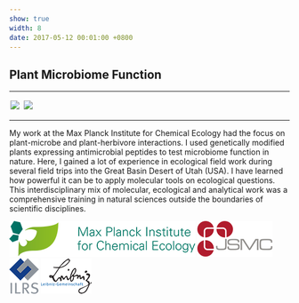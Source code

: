 ```yaml
---
show: true
width: 8
date: 2017-05-12 00:01:00 +0800
---
```


<div class="p-4">
    <h2>Plant Microbiome Function</h2>
    <hr />
   <img data-src="{{ 'assets/images/photos/IMG_2714m.jpg' | relative_url }}" class="lazy rounded" style="width: 48%; height: auto;margin: 2px;" src="{{ '/assets/images/empty_300x200.png' | relative_url }}">
 <img data-src="{{ 'assets/images/photos/IMG_4270m.jpg' | relative_url }}" class="lazy rounded" style="width: 48%; height: auto;margin: 2px;" src="{{ '/assets/images/empty_300x200.png' | relative_url }}">
    <hr />
    <p>
        My work at the Max Planck Institute for Chemical Ecology had the focus on plant-microbe and plant-herbivore interactions. I used genetically modified plants expressing antimicrobial peptides to test microbiome function in nature. Here, I gained a lot of experience in ecological field work during several field trips into the Great Basin Desert of Utah (USA). I have learned how powerful it can be to apply molecular tools on ecological questions. This interdisciplinary mix of molecular, ecological and analytical work was a comprehensive training in natural sciences outside the boundaries of scientific disciplines.
        </p>
    <img src="/assets/logo/logo64_ICE.png" alt="Image 3" class="rounded-sm img-fluid logo-img">
     <img src="/assets/logo/logo64_JSMC.png" alt="Image 3" class="rounded-sm img-fluid logo-img"> 
     <img src="/assets/logo/logo64_ILRS.png" alt="Image 1" class="rounded-sm img-fluid logo-img">
    <img src="/assets/logo/logo64_Leip.png" alt="Image 1" class="rounded-sm img-fluid logo-img">
</div>
